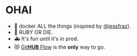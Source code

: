 # OHAI

- 🐳 docker ALL the things (inspired by [@jessfraz](https://github.com/jessfraz)).
- 💎 RUBY OR DIE.
- 🚑 It's fun until it's in prod.
- 😻 [Git**HUB** Flow](https://github.blog/2012-08-29-deploying-at-github/) is the **only** way to go.
